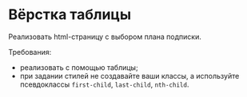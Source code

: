 # Вёрстка таблицы

Реализовать html-страницу с выбором плана подписки.

Требования:
- реализовать с помощью таблицы;
- при задании стилей не создавайте ваши классы, а используйте псевдоклассы `first-child`, `last-child`, `nth-child`.

